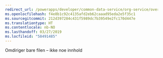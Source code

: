 ```yaml
---
redirect_url: /powerapps/developer/common-data-service/org-service/overview
ms.openlocfilehash: f4e8b1c92c4135afd2eb62caaad95eda2e5f35c1
ms.sourcegitcommit: 212d397284c431f5989dc7b39549e2fc170d447e
ms.translationtype: HT
ms.contentlocale: nb-NO
ms.lasthandoff: 03/27/2019
ms.locfileid: "58491485"
---
```

Omdiriger bare filen – ikke noe innhold